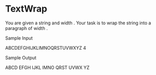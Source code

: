 # TextWrap

You are given a string and width .
Your task is to wrap the string into a paragraph of width . 




Sample Input 

ABCDEFGHIJKLIMNOQRSTUVWXYZ
4



Sample Output 

ABCD
EFGH
IJKL
IMNO
QRST
UVWX
YZ

